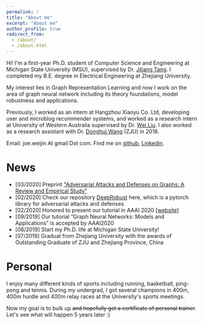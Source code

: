 ```yaml
---
permalink: /
title: "About me"
excerpt: "About me"
author_profile: true
redirect_from: 
  - /about/
  - /about.html
---
```

Hi! I'm a first-year Ph.D. student of  Computer Science and Engineering at Michigan State University (MSU), supervised by Dr. [Jiliang Tang](http://www.cse.msu.edu/~tangjili/). I completed my B.E. degree in Electrical Engineering at Zhejiang University. 

My interest lies in Graph Representation Learning and now I work on the area of graph neural network including its theory foundations, model robustness and applications. 

Previously, I worked as an intern at Hangzhou Xiaoyu Co. Ltd, developing user and microblog recommender systems, and worked as a research intern at University of Western Australia supervised by Dr. [Wei Liu](https://scholar.google.com/citations?user=o_u17HMAAAAJ&hl=en). I also worked as a research assistant with Dr. [Donghui Wang](https://scholar.google.com/citations?user=AkRWtMUAAAAJ&hl=en) (ZJU) in 2018.

Email: joe.weijin At gmail Dot com. Find me on [github](https://github.com/ChandlerBang), [Linkedin](https://www.linkedin.com/in/wei-jin-71041a182/).

<!--
-----
Research Interest
=====
*
-->

News
=====
* [03/2020] Preprint ["Adversarial Attacks and Defenses on Graphs: A Review and Empirical Study"](https://arxiv.org/abs/2003.00653)
* [02/2020] Check our repository [DeepRobust](https://github.com/DSE-MSU/DeepRobust) here, which is a pytorch library for adversarial attacks and defenses
* [02/2020] Honored to present our tutorial in AAAI 2020 [[website]](http://cse.msu.edu/~mayao4/tutorials/aaai2020/)
* [09/2019] Our tutorial  “Graph Neural Networks: Models and Applications” is accepted by AAAI2020
* [08/2019] Start my Ph.D. life at Michigan State University!
* [07/2019] Graduat from Zhejiang University with the awards of Outstanding Graduate of ZJU and Zhejiang Province, China

Personal
====
I enjoy many different kinds of sports including running, basketball, ping-pong and tennis. During my undergrad, I got several champions in 400m, 400m hurdle and 400m relay races at the University's sports meetings. 

Now my goal is to bulk up ~~and hopefully get a certificate of personal trainer~~. Let's see what will happen 5 years later :)

<!---
Many of the features of dynamic content management systems (like Wordpress) can be achieved in this fashion, using a fraction of the computational resources and with far less vulnerability to hacking and DDoSing. You can also modify the theme to your heart's content without touching the content of your site. If you get to a point where you've broken something in Jekyll/HTML/CSS beyond repair, your markdown files describing your talks, publications, etc. are safe. You can rollback the changes or even delete the repository and start over -- just be sure to save the markdown files! Finally, you can also write scripts that process the structured data on the site, such as [this one](https://github.com/academicpages/academicpages.github.io/blob/master/talkmap.ipynb) that analyzes metadata in pages about talks to display [a map of every location you've given a talk](https://academicpages.github.io/talkmap.html).

Getting started
======
1. Register a GitHub account if you don't have one and confirm your e-mail (required!)
1. Fork [this repository](https://github.com/academicpages/academicpages.github.io) by clicking the "fork" button in the top right. 
1. Go to the repository's settings (rightmost item in the tabs that start with "Code", should be below "Unwatch"). Rename the repository "[your GitHub username].github.io", which will also be your website's URL.
1. Set site-wide configuration and create content & metadata (see below -- also see [this set of diffs](http://archive.is/3TPas) showing what files were changed to set up [an example site](https://getorg-testacct.github.io) for a user with the username "getorg-testacct")
1. Upload any files (like PDFs, .zip files, etc.) to the files/ directory. They will appear at https://[your GitHub username].github.io/files/example.pdf.  
1. Check status by going to the repository settings, in the "GitHub pages" section

Site-wide configuration
------
The main configuration file for the site is in the base directory in [_config.yml](https://github.com/academicpages/academicpages.github.io/blob/master/_config.yml), which defines the content in the sidebars and other site-wide features. You will need to replace the default variables with ones about yourself and your site's github repository. The configuration file for the top menu is in [_data/navigation.yml](https://github.com/academicpages/academicpages.github.io/blob/master/_data/navigation.yml). For example, if you don't have a portfolio or blog posts, you can remove those items from that navigation.yml file to remove them from the header. 

Create content & metadata
------
For site content, there is one markdown file for each type of content, which are stored in directories like _publications, _talks, _posts, _teaching, or _pages. For example, each talk is a markdown file in the [_talks directory](https://github.com/academicpages/academicpages.github.io/tree/master/_talks). At the top of each markdown file is structured data in YAML about the talk, which the theme will parse to do lots of cool stuff. The same structured data about a talk is used to generate the list of talks on the [Talks page](https://academicpages.github.io/talks), each [individual page](https://academicpages.github.io/talks/2012-03-01-talk-1) for specific talks, the talks section for the [CV page](https://academicpages.github.io/cv), and the [map of places you've given a talk](https://academicpages.github.io/talkmap.html) (if you run this [python file](https://github.com/academicpages/academicpages.github.io/blob/master/talkmap.py) or [Jupyter notebook](https://github.com/academicpages/academicpages.github.io/blob/master/talkmap.ipynb), which creates the HTML for the map based on the contents of the _talks directory).

**Markdown generator**


I have also created [a set of Jupyter notebooks](https://github.com/academicpages/academicpages.github.io/tree/master/markdown_generator
) that converts a CSV containing structured data about talks or presentations into individual markdown files that will be properly formatted for the academicpages template. The sample CSVs in that directory are the ones I used to create my own personal website at stuartgeiger.com. My usual workflow is that I keep a spreadsheet of my publications and talks, then run the code in these notebooks to generate the markdown files, then commit and push them to the GitHub repository.

How to edit your site's GitHub repository
------
Many people use a git client to create files on their local computer and then push them to GitHub's servers. If you are not familiar with git, you can directly edit these configuration and markdown files directly in the github.com interface. Navigate to a file (like [this one](https://github.com/academicpages/academicpages.github.io/blob/master/_talks/2012-03-01-talk-1.md) and click the pencil icon in the top right of the content preview (to the right of the "Raw | Blame | History" buttons). You can delete a file by clicking the trashcan icon to the right of the pencil icon. You can also create new files or upload files by navigating to a directory and clicking the "Create new file" or "Upload files" buttons. 

Example: editing a markdown file for a talk
![Editing a markdown file for a talk](/images/editing-talk.png)

For more info
------
More info about configuring academicpages can be found in [the guide](https://academicpages.github.io/markdown/). The [guides for the Minimal Mistakes theme](https://mmistakes.github.io/minimal-mistakes/docs/configuration/) (which this theme was forked from) might also be helpful.
-->
